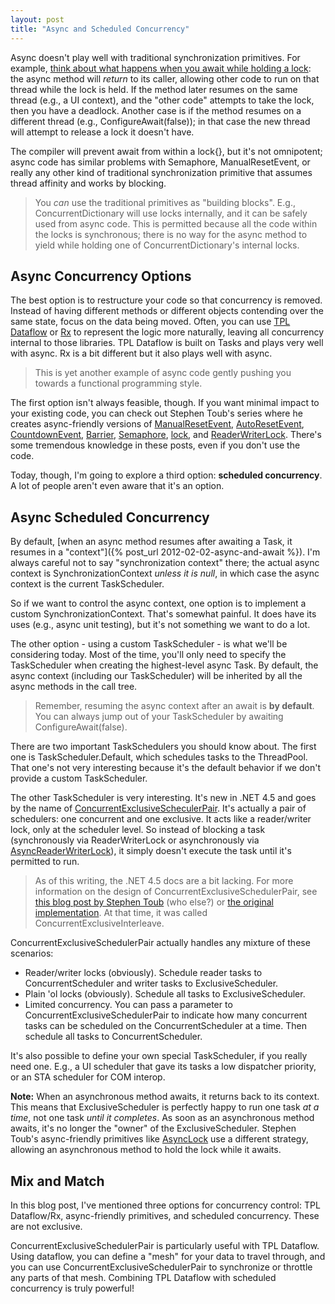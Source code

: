 ```yaml
---
layout: post
title: "Async and Scheduled Concurrency"
---
```

Async doesn't play well with traditional synchronization primitives. For example, [think about what happens when you await while holding a lock]( http://stackoverflow.com/questions/7612602/why-cant-i-use-the-await-operator-within-the-body-of-a-lock-statement): the async method will _return_ to its caller, allowing other code to run on that thread while the lock is held. If the method later resumes on the same thread (e.g., a UI context), and the "other code" attempts to take the lock, then you have a deadlock. Another case is if the method resumes on a different thread (e.g.,  ConfigureAwait(false)); in that case the new thread will attempt to release a lock it doesn't have.

The compiler will prevent await from within a lock{}, but it's not omnipotent; async code has similar problems with Semaphore, ManualResetEvent, or really any other kind of traditional synchronization primitive that assumes thread affinity and works by blocking.

> You _can_ use the traditional primitives as "building blocks". E.g., ConcurrentDictionary will use locks internally, and it can be safely used from async code. This is permitted because all the code within the locks is synchronous; there is no way for the async method to yield while holding one of ConcurrentDictionary's internal locks.

## Async Concurrency Options

The best option is to restructure your code so that concurrency is removed. Instead of having different methods or different objects contending over the same state, focus on the data being moved. Often, you can use [TPL Dataflow](http://msdn.microsoft.com/en-us/devlabs/gg585582.aspx) or [Rx](http://msdn.microsoft.com/en-us/data/gg577609.aspx) to represent the logic more naturally, leaving all concurrency internal to those libraries. TPL Dataflow is built on Tasks and plays very well with async. Rx is a bit different but it also plays well with async.

> This is yet another example of async code gently pushing you towards a functional programming style.

The first option isn't always feasible, though. If you want minimal impact to your existing code, you can check out Stephen Toub's series where he creates async-friendly versions of [ManualResetEvent](http://blogs.msdn.com/b/pfxteam/archive/2012/02/11/10266920.aspx), [AutoResetEvent](http://blogs.msdn.com/b/pfxteam/archive/2012/02/11/10266923.aspx), [CountdownEvent](http://blogs.msdn.com/b/pfxteam/archive/2012/02/11/10266930.aspx), [Barrier](http://blogs.msdn.com/b/pfxteam/archive/2012/02/11/10266932.aspx), [Semaphore](http://blogs.msdn.com/b/pfxteam/archive/2012/02/12/10266983.aspx), [lock](http://blogs.msdn.com/b/pfxteam/archive/2012/02/12/10266988.aspx), and [ReaderWriterLock](http://blogs.msdn.com/b/pfxteam/archive/2012/02/12/building-async-coordination-primitives-part-7-asyncreaderwriterlock.aspx). There's some tremendous knowledge in these posts, even if you don't use the code.

Today, though, I'm going to explore a third option: **scheduled concurrency**. A lot of people aren't even aware that it's an option.

## Async Scheduled Concurrency

By default, [when an async method resumes after awaiting a Task, it resumes in a "context"]({% post_url 2012-02-02-async-and-await %}). I'm always careful not to say "synchronization context" there; the actual async context is SynchronizationContext _unless it is null_, in which case the async context is the current TaskScheduler.

So if we want to control the async context, one option is to implement a custom SynchronizationContext. That's somewhat painful. It does have its uses (e.g., async unit testing), but it's not something we want to do a lot.

The other option - using a custom TaskScheduler - is what we'll be considering today. Most of the time, you'll only need to specify the TaskScheduler when creating the highest-level async Task. By default, the async context (including our TaskScheduler) will be inherited by all the async methods in the call tree.

> Remember, resuming the async context after an await is **by default**. You can always jump out of your TaskScheduler by awaiting ConfigureAwait(false).

There are two important TaskSchedulers you should know about. The first one is TaskScheduler.Default, which schedules tasks to the ThreadPool. That one's not very interesting because it's the default behavior if we don't provide a custom TaskScheduler.

The other TaskScheduler is very interesting. It's new in .NET 4.5 and goes by the name of [ConcurrentExclusiveScheculerPair](http://msdn.microsoft.com/en-us/library/system.threading.tasks.concurrentexclusiveschedulerpair(v=VS.110).aspx). It's actually a pair of schedulers: one concurrent and one exclusive. It acts like a reader/writer lock, only at the scheduler level. So instead of blocking a task (synchronously via ReaderWriterLock or asynchronously via [AsyncReaderWriterLock](http://blogs.msdn.com/b/pfxteam/archive/2012/02/12/building-async-coordination-primitives-part-7-asyncreaderwriterlock.aspx)), it simply doesn't execute the task until it's permitted to run.

> As of this writing, the .NET 4.5 docs are a bit lacking. For more information on the design of ConcurrentExclusiveSchedulerPair, see [this blog post by Stephen Toub](http://blogs.msdn.com/b/pfxteam/archive/2010/04/08/9990422.aspx) (who else?) or [the original implementation](http://code.msdn.microsoft.com/Samples-for-Parallel-b4b76364/sourcecode?fileId=44488&pathId=2072038893). At that time, it was called ConcurrentExclusiveInterleave.

ConcurrentExclusiveSchedulerPair actually handles any mixture of these scenarios:

- Reader/writer locks (obviously). Schedule reader tasks to ConcurrentScheduler and writer tasks to ExclusiveScheduler.
- Plain 'ol locks (obviously). Schedule all tasks to ExclusiveScheduler.
- Limited concurrency. You can pass a parameter to ConcurrentExclusiveSchedulerPair to indicate how many concurrent tasks can be scheduled on the ConcurrentScheduler at a time. Then schedule all tasks to ConcurrentScheduler.

It's also possible to define your own special TaskScheduler, if you really need one. E.g., a UI scheduler that gave its tasks a low dispatcher priority, or an STA scheduler for COM interop.

**Note:** When an asynchronous method awaits, it returns back to its context. This means that ExclusiveScheduler is perfectly happy to run one task _at a time_, not one task _until it completes_. As soon as an asynchronous method awaits, it's no longer the "owner" of the ExclusiveScheduler. Stephen Toub's async-friendly primitives like [AsyncLock](http://blogs.msdn.com/b/pfxteam/archive/2012/02/12/10266988.aspx) use a different strategy, allowing an asynchronous method to hold the lock while it awaits.

<!--

<h4>Schedulers, Schedulers, Everywhere!</h4>

<p>Schedulers can actually do much more than just synchronization. They can also specify a context.</p>

<p>The most obvious example is TaskScheduler.FromCurrentSynchronizationContext, which is a TaskScheduler that schedules tasks on the current SynchronizationContext. Await does't use this scheduler because it will use SynchronizationContext directly if it is present.</p>

<p>What about other contexts? Stephen Toub (again) has been there and done that with his <a href="http://blogs.msdn.com/b/pfxteam/archive/2010/04/07/9990421.aspx">StaTaskScheduler</a> (for scheduling tasks to an STA thread for COM interop) and <a href="http://blogs.msdn.com/b/pfxteam/archive/2010/04/09/9990424.aspx">many other interesting schedulers</a>. However, out of all of these, only ConcurrentExclusiveSchedulerPair made it into production.</p>

-->

## Mix and Match

In this blog post, I've mentioned three options for concurrency control: TPL Dataflow/Rx, async-friendly primitives, and scheduled concurrency. These are not exclusive.

ConcurrentExclusiveSchedulerPair is particularly useful with TPL Dataflow. Using dataflow, you can define a "mesh" for your data to travel through, and you can use ConcurrentExclusiveSchedulerPair to synchronize or throttle any parts of that mesh. Combining TPL Dataflow with scheduled concurrency is truly powerful!

